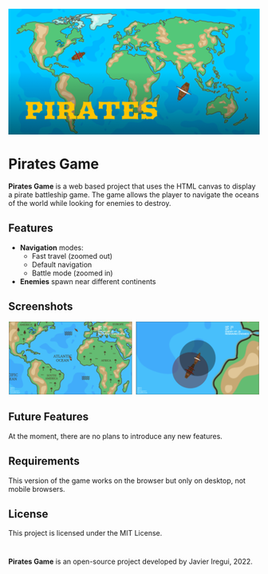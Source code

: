 <p align="center">
  <img src="banner.png" alt="Banner">
</p>

# Pirates Game

**Pirates Game** is a web based project that uses the HTML canvas to display a pirate battleship game. 
The game allows the player to navigate the oceans of the world while looking for enemies to destroy.

## Features

- **Navigation** modes:
    - Fast travel (zoomed out)
    - Default navigation
    - Battle mode (zoomed in)
- **Enemies** spawn near different continents

## Screenshots

<p align="center">
  <img src="Screen1.png" alt="screenshot 1" width="49%" style="margin-right: 1%;" />
  <img src="Screen2.png" alt="screenshot 2" width="49%" />
</p>

## Future Features

At the moment, there are no plans to introduce any new features.

## Requirements

This version of the game works on the browser but only on desktop, not mobile browsers.

## License

This project is licensed under the MIT License.

#

**Pirates Game** is an open-source project developed by Javier Iregui, 2022.